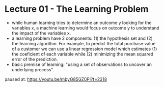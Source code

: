 # Lecture 01 - The Learning Problem

- while human learning tries to determine an outcome y looking for the variables x, a machine learning would focus on outcome y to understand the impact of the variables x.
- a learning problem have 2 components: (1) the hypothesis set and (2) the learning algorithm. For example, to predict the total purchase value of a customer we can use a linear regression model which estimates (1) the coeficient of each variable while (2) minimizing the mean squared error of the prediction.
- basic premise of learning: "using a set of observations to uncover an underlying process".


paused at:
https://youtu.be/mbyG85GZ0PI?t=2318